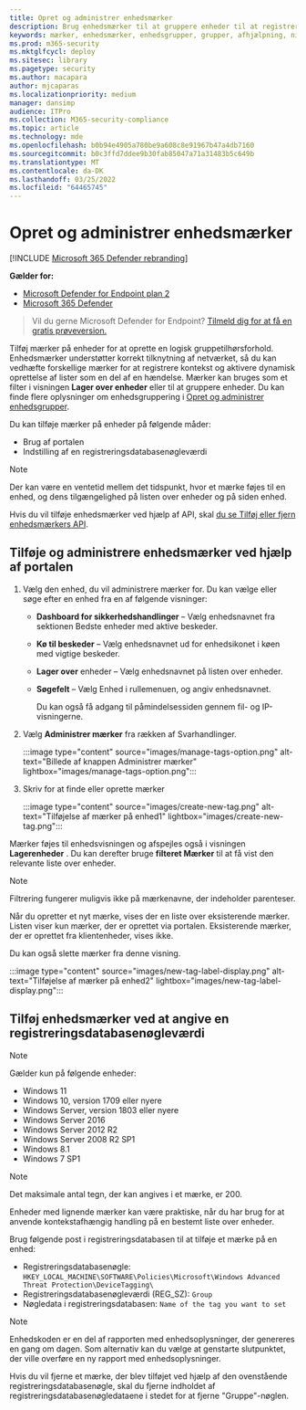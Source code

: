 ```yaml
---
title: Opret og administrer enhedsmærker
description: Brug enhedsmærker til at gruppere enheder til at registrere kontekst og aktivere oprettelse af dynamisk liste som en del af en hændelse
keywords: mærker, enhedsmærker, enhedsgrupper, grupper, afhjælpning, niveau, regler, aad-gruppe, rolle, tildel, rang
ms.prod: m365-security
ms.mktglfcycl: deploy
ms.sitesec: library
ms.pagetype: security
ms.author: macapara
author: mjcaparas
ms.localizationpriority: medium
manager: dansimp
audience: ITPro
ms.collection: M365-security-compliance
ms.topic: article
ms.technology: mde
ms.openlocfilehash: b0b94e4905a780be9a608c8e91967b47a4db7160
ms.sourcegitcommit: b0c3ffd7ddee9b30fab85047a71a31483b5c649b
ms.translationtype: MT
ms.contentlocale: da-DK
ms.lasthandoff: 03/25/2022
ms.locfileid: "64465745"
---
```

# <a name="create-and-manage-device-tags"></a>Opret og administrer enhedsmærker

[!INCLUDE [Microsoft 365 Defender rebranding](../../includes/microsoft-defender.md)]

**Gælder for:**
- [Microsoft Defender for Endpoint plan 2](https://go.microsoft.com/fwlink/p/?linkid=2154037)
- [Microsoft 365 Defender](https://go.microsoft.com/fwlink/?linkid=2118804)

> Vil du gerne Microsoft Defender for Endpoint? [Tilmeld dig for at få en gratis prøveversion.](https://signup.microsoft.com/create-account/signup?products=7f379fee-c4f9-4278-b0a1-e4c8c2fcdf7e&ru=https://aka.ms/MDEp2OpenTrial?ocid=docs-wdatp-exposedapis-abovefoldlink)

Tilføj mærker på enheder for at oprette en logisk gruppetilhørsforhold. Enhedsmærker understøtter korrekt tilknytning af netværket, så du kan vedhæfte forskellige mærker for at registrere kontekst og aktivere dynamisk oprettelse af lister som en del af en hændelse. Mærker kan bruges som et filter i visningen **Lager over enheder** eller til at gruppere enheder. Du kan finde flere oplysninger om enhedsgruppering i [Opret og administrer enhedsgrupper](machine-groups.md).

Du kan tilføje mærker på enheder på følgende måder:

- Brug af portalen
- Indstilling af en registreringsdatabasenøgleværdi

> [!NOTE]
> Der kan være en ventetid mellem det tidspunkt, hvor et mærke føjes til en enhed, og dens tilgængelighed på listen over enheder og på siden enhed.

Hvis du vil tilføje enhedsmærker ved hjælp af API, skal [du se Tilføj eller fjern enhedsmærkers API](add-or-remove-machine-tags.md).

## <a name="add-and-manage-device-tags-using-the-portal"></a>Tilføje og administrere enhedsmærker ved hjælp af portalen

1. Vælg den enhed, du vil administrere mærker for. Du kan vælge eller søge efter en enhed fra en af følgende visninger:

   - **Dashboard for sikkerhedshandlinger** – Vælg enhedsnavnet fra sektionen Bedste enheder med aktive beskeder.
   - **Kø til beskeder** – Vælg enhedsnavnet ud for enhedsikonet i køen med vigtige beskeder.
   - **Lager over** enheder – Vælg enhedsnavnet på listen over enheder.
   - **Søgefelt** – Vælg Enhed i rullemenuen, og angiv enhedsnavnet.

     Du kan også få adgang til påmindelsessiden gennem fil- og IP-visningerne.

2. Vælg **Administrer mærker** fra rækken af Svarhandlinger.

    :::image type="content" source="images/manage-tags-option.png" alt-text="Billede af knappen Administrer mærker" lightbox="images/manage-tags-option.png":::
    

3. Skriv for at finde eller oprette mærker

    :::image type="content" source="images/create-new-tag.png" alt-text="Tilføjelse af mærker på enhed1" lightbox="images/create-new-tag.png":::

Mærker føjes til enhedsvisningen og afspejles også i visningen **Lagerenheder** . Du kan derefter bruge **filteret Mærker** til at få vist den relevante liste over enheder.

> [!NOTE]
> Filtrering fungerer muligvis ikke på mærkenavne, der indeholder parenteser.
>
> Når du opretter et nyt mærke, vises der en liste over eksisterende mærker. Listen viser kun mærker, der er oprettet via portalen. Eksisterende mærker, der er oprettet fra klientenheder, vises ikke.

Du kan også slette mærker fra denne visning.

:::image type="content" source="images/new-tag-label-display.png" alt-text="Tilføjelse af mærker på enhed2" lightbox="images/new-tag-label-display.png":::

## <a name="add-device-tags-by-setting-a-registry-key-value"></a>Tilføj enhedsmærker ved at angive en registreringsdatabasenøgleværdi

> [!NOTE]
> Gælder kun på følgende enheder:
>
> - Windows 11
> - Windows 10, version 1709 eller nyere
> - Windows Server, version 1803 eller nyere
> - Windows Server 2016
> - Windows Server 2012 R2
> - Windows Server 2008 R2 SP1
> - Windows 8.1
> - Windows 7 SP1

> [!NOTE]
> Det maksimale antal tegn, der kan angives i et mærke, er 200.

Enheder med lignende mærker kan være praktiske, når du har brug for at anvende kontekstafhængig handling på en bestemt liste over enheder.

Brug følgende post i registreringsdatabasen til at tilføje et mærke på en enhed:

- Registreringsdatabasenøgle: `HKEY_LOCAL_MACHINE\SOFTWARE\Policies\Microsoft\Windows Advanced Threat Protection\DeviceTagging\`
- Registreringsdatabasenøgleværdi (REG_SZ): `Group`
- Nøgledata i registreringsdatabasen: `Name of the tag you want to set`

> [!NOTE]
> Enhedskoden er en del af rapporten med enhedsoplysninger, der genereres en gang om dagen. Som alternativ kan du vælge at genstarte slutpunktet, der ville overføre en ny rapport med enhedsoplysninger.
>
> Hvis du vil fjerne et mærke, der blev tilføjet ved hjælp af den ovenstående registreringsdatabasenøgle, skal du fjerne indholdet af registreringsdatabasenøgledataene i stedet for at fjerne "Gruppe"-nøglen.
